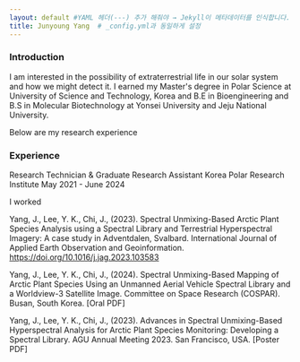 ```yaml
---
layout: default #YAML 헤더(---) 추가 해줘야 → Jekyll이 메타데이터를 인식합니다.
title: Junyoung Yang  # _config.yml과 동일하게 설정
---
```


### Introduction

I am interested in the possibility of extraterrestrial life in our solar system and how we might detect it. I earned my Master's degree in Polar Science at University of Science and Technology, Korea and B.E in Bioengineering and B.S in Molecular Biotechnology at Yonsei University and Jeju National University.

Below are my research experience 

### Experience
Research Technician & Graduate Research Assistant
Korea Polar Research Institute 
May 2021 - June 2024

I worked

Yang, J., Lee, Y. K., Chi, J., (2023). Spectral Unmixing-Based Arctic Plant Species Analysis using a Spectral Library and Terrestrial Hyperspectral Imagery: A case study in Adventdalen, Svalbard. International Journal of Applied Earth Observation and Geoinformation. https://doi.org/10.1016/j.jag.2023.103583

Yang, J., Lee, Y. K., Chi, J., (2024). Spectral Unmixing-Based Mapping of Arctic Plant Species Using an Unmanned Aerial Vehicle Spectral Library and a Worldview-3 Satellite Image. Committee on Space Research (COSPAR). Busan, South Korea. [Oral PDF]

Yang, J., Lee, Y. K., Chi, J., (2023). Advances in Spectral Unmixing-Based Hyperspectral Analysis for Arctic Plant Species Monitoring: Developing a Spectral Library. AGU Annual Meeting 2023. San Francisco, USA. [Poster PDF]



